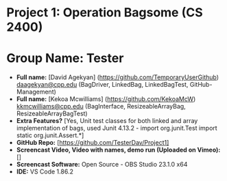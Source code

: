 # Project 1: Operation Bagsome (CS 2400)
# Group Name: Tester
- **Full name:** [David Agekyan] (https://github.com/TemporaryUserGithub) daagekyan@cpp.edu (BagDriver, LinkedBag, LinkedBagTest, GitHub-Management)
- **Full name:** [Kekoa Mcwilliams] (https://github.com/KekoaMcW) kkmcwilliams@cpp.edu (BagInterface, ResizeableArrayBag, ResizeableArrayBagTest)
- **Extra Features?** [Yes, Unit test classes for both linked and array implementation of bags, used Junit 4.13.2 - import org.junit.Test import static org.junit.Assert.*] 
- **GitHub Repo:** [https://github.com/TesterDav/Project1] 
- **Screencast Video, Video with names, demo run (Uploaded on Vimeo):** [] 
- **Screencast Software:** Open Source - OBS Studio 23.1.0 x64
- **IDE:** VS Code 1.86.2
